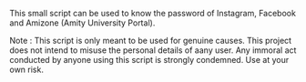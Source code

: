 This small script can be used to know the password of Instagram, Facebook and Amizone (Amity University Portal).

Note : This script is only meant to be used for genuine causes. This project does not intend to misuse the personal details of aany user. Any immoral act conducted by anyone using this script is strongly condemned. Use at your own risk.
